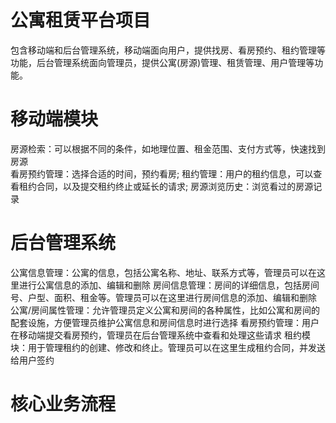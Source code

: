 # 公寓租赁平台项目
包含移动端和后台管理系统，移动端面向用户，提供找房、看房预约、租约管理等功能，后台管理系统面向管理员，提供公寓(房源)管理、租赁管理、用户管理等功能。

# 移动端模块
房源检索：可以根据不同的条件，如地理位置、租金范围、支付方式等，快速找到房源<br>
看房预约管理：选择合适的时间，预约看房;
租约管理：用户的租约信息，可以查看租约合同，以及提交租约终止或延长的请求;
房源浏览历史：浏览看过的房源记录

# 后台管理系统
公寓信息管理：公寓的信息，包括公寓名称、地址、联系方式等，管理员可以在这里进行公寓信息的添加、编辑和删除
房间信息管理：房间的详细信息，包括房间号、户型、面积、租金等。管理员可以在这里进行房间信息的添加、编辑和删除
公寓/房间属性管理：允许管理员定义公寓和房间的各种属性，比如公寓和房间的配套设施，方便管理员维护公寓信息和房间信息时进行选择
看房预约管理：用户在移动端提交看房预约，管理员在后台管理系统中查看和处理这些请求
租约模块：用于管理租约的创建、修改和终止。管理员可以在这里生成租约合同，并发送给用户签约

# 核心业务流程
